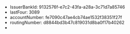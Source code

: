 - IssuerBankId: 9132576f-e7c2-43fa-a28a-3c71d7a85746
- lastFour: 3089
- accountNumber: fe7090c47ae4cb74ae1532f38351f27f
- routingNumber: d8844bd3b47c819031d8ba0f17b40262
-